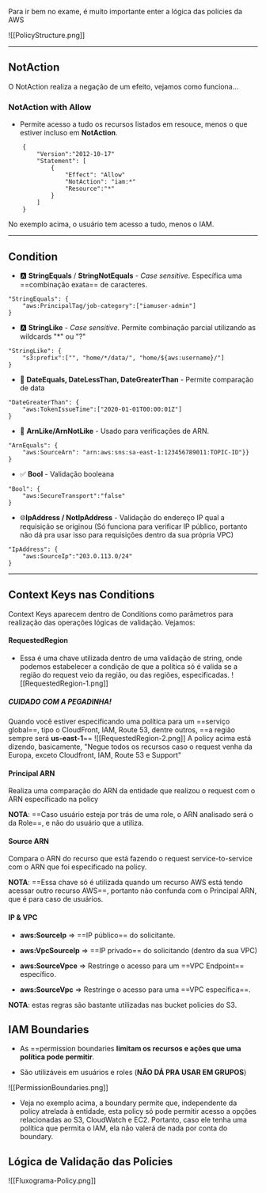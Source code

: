 Para ir bem no exame, é muito importante enter a lógica das policies da AWS

![[PolicyStructure.png]]

---
## NotAction 
O NotAction realiza a negação de um efeito, vejamos como funciona...

### NotAction with Allow
- Permite acesso a tudo os recursos listados em resouce, menos o que estiver incluso em **NotAction**.
```
	{
		"Version":"2012-10-17"
		"Statement": [
			{
				"Effect": "Allow"
				"NotAction": "iam:*"
				"Resource":"*"
			}
		]
	}
```
No exemplo acima, o usuário tem acesso a tudo, menos o IAM.

---
## Condition
- 🅰️ **StringEquals** / **StringNotEquals** - *Case sensitive*. Específica uma ==combinação exata== de caracteres.

```
"StringEquals": {
	"aws:PrincipalTag/job-category":["iamuser-admin"]
}
```


- 🅰️ **StringLike** - *Case sensitive*. Permite combinação parcial utilizando as wildcards "\*" ou "?"
```
"StringLike": {
	"s3:prefix":["", "home/*/data/", "home/${aws:username}/"]
}
```


- 📅 **DateEquals, DateLessThan, DateGreaterThan** - Permite comparação de data
```
"DateGreaterThan": {
	"aws:TokenIssueTime":["2020-01-01T00:00:01Z"]
}
```


- 🪪 **ArnLike/ArnNotLike** - Usado para verificações de ARN.
```
"ArnEquals": {
	"aws:SourceArn": "arn:aws:sns:sa-east-1:123456789011:TOPIC-ID"}}
}
```


- ✅ **Bool** - Validação booleana
```
"Bool": {
	"aws:SecureTransport":"false"
}
```


- 🌐**IpAddress / NotIpAddress** - Validação do endereço IP qual a requisição se originou (Só funciona para verificar IP público, portanto não dá pra usar isso para requisições dentro da sua própria VPC)
```
"IpAddress": {
	"aws:SourceIp":"203.0.113.0/24"
}
```

---
## Context Keys nas Conditions
Context Keys aparecem dentro de Conditions como parâmetros para realização das operações lógicas de validação. Vejamos:

#### RequestedRegion
- Essa é uma chave utilizada dentro de uma validação de string, onde podemos estabelecer a condição de que a política só é valida se a região do request veio da região, ou das regiões, especificadas.
 ![[RequestedRegion-1.png]]

##### CUIDADO COM A PEGADINHA!
Quando você estiver especificando uma política para um ==serviço global==, tipo o CloudFront, IAM, Route 53, dentre outros, ==a região sempre será **us-east-1**==
![[RequestedRegion-2.png]]
A policy acima está dizendo, basicamente, "Negue todos os recursos caso o request venha da Europa, exceto Cloudfront, IAM, Route 53 e Support"

#### Principal ARN
Realiza uma comparação do ARN da entidade que realizou o request com o ARN específicado na policy

**NOTA**: ==Caso usuário esteja por trás de uma role, o ARN analisado será o da Role==, e não do usuário que a utiliza.

#### Source ARN
Compara o ARN do recurso que está fazendo o request service-to-service com o ARN que foi especificado na policy.

 **NOTA**: ==Essa chave só é utilizada quando um recurso AWS está tendo acessar outro recurso AWS==, portanto não confunda com o Principal ARN, que é para caso de usuários.

#### IP & VPC
- **aws:SourceIp** => ==IP público== do solicitante.

- **aws:VpcSourceIp** => ==IP privado== do solicitando (dentro da sua VPC)

- **aws:SourceVpce** => Restringe o acesso para um ==VPC Endpoint== específico.

- **aws:SourceVpc** => Restringe o acesso para uma ==VPC específica==.

**NOTA**: estas regras são bastante utilizadas nas bucket policies do S3.

## IAM Boundaries
- As ==permission boundaries **limitam os recursos e ações que uma política pode permitir**.

- São utilizáveis em usuários e roles (**NÃO DÁ PRA USAR EM GRUPOS**)

![[PermissionBoundaries.png]]

- Veja no exemplo acima, a boundary permite que, independente da policy atrelada à entidade, esta policy só pode permitir acesso a opções relacionadas ao S3, CloudWatch e EC2. Portanto, caso ele tenha uma política que permita o IAM, ela não valerá de nada por conta do boundary.

 
## Lógica de Validação das Policies
![[Fluxograma-Policy.png]]

